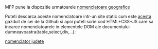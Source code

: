 MFP pune la dispozitie urmatoarele [nomenclatoare geografice](https://mfinante.gov.ro/nomenclatoare-geografice-mfp)

Puteti descarca aceste nomenclatoare intr-un site static cum este [acesta](https://github.com/stefanache/MFP-ANAF-RO/) gazduit de cei de la Github si 
apoi puteti scrie cod HTML+CSS+JS care sa incarce nomenclatoarele in elementele DOM ale documentului dumneavoastra(table,select,div,...):

[nomenclator judete](https://stefanache.github.io/MFP-ANAF-RO/js_scripts/mfp/nomenclatoare_geografice/nomJudete.html)
